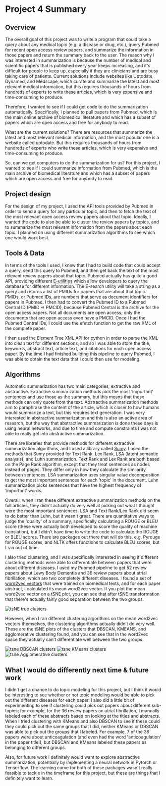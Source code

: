 # Project 4 Summary

## Overview
The overall goal of this project was to write a program that could take a query about any medical topic (e.g. a disease or drug, etc.), query Pubmed for recent open access review papers, and summarize the information in those papers and return the summary back to the user. The reason why I was interested in summarization is because the number of medical and scientific papers that is published every year keeps increasing, and it's difficult for people to keep up, especially if they are clinicians and are busy taking care of patients. Current solutions include websites like Uptodate, Dynamed, and Medscape, which curate and summarize the latest and most relevant medical information, but this requires thousands of hours from hundreds of experts to write these articles, which is very expensive and time-consuming to produce.

Therefore, I wanted to see if I could get code to do the summarization automatically. Specifically, I planned to pull papers from Pubmed, which is the main online archive of biomedical literature and which has a subset of papers which are open access and free for anybody to read.

What are the current solutions? There are resources that summarize the latest and most relevant medical information, and the most popular one is a website called uptodate. But this requires thousands of hours from hundreds of experts who write these articles, which is very expensive and time-consuming to produce.

So, can we get computers to do the summarization for us? For this project, I wanted to see if I could summarize information from Pubmed, which is the main archive of biomedical literature and which has a subset of papers which are open access and free for anybody to read.


## Project design
For the design of my project, I used the API tools provided by Pubmed in order to send a query for any particular topic, and then to fetch the text of the most relevant open access review papers about that topic. Ideally, I wanted the code to also be able to cluster the review papers by topics, and to summarize the most relevant information from the papers about each topic. I planned on using different summarization algorithms to see which one would work best.

## Tools & Data
In terms of the tools I used, I knew that I had to build code that could accept a query, send this query to Pubmed, and then get back the text of the most relevant review papers about that topic. Pubmed actually has quite a good API, providing different [E-utilities](https://www.ncbi.nlm.nih.gov/books/NBK25501/) which allow developers to query the database for different information. The E-search utility will take a string as a query and returns a list of PMIDs for papers that are about that topic. PMIDs, or Pubmed IDs, are numbers that serve as document identifiers for papers in Pubmed. I then had to convert the Pubmed ID to a Pubmed Central ID (PMID -> PMCID), because Pubmed Central is the archive for the open access papers. Not all documents are open access; only the documents that are open access even have a PMCID. Once I had the Pubmed Central IDs, I could use the efetch function to get the raw XML of the complete paper.

I then used the Element Tree XML API for python in order to parse the XML into clean text for different sections, and so I was able to store the title, keywords, abstract text, article text, and citations for each open access paper. By the time I had finished building this pipeline to query Pubmed, I was able to obtain the text data that I could then use for modeling.

## Algorithms
Automatic summarization has two main categories, extractive and abstractive. Extractive summarization methods pick the most ‘important’ sentences and use those as the summary, but this means that these methods can only quote from the text. Abstractive summarization methods aim to paraphrase the content of the article, which is closer to how humans would summarize a text, but this requires text generation. I was very interested in abstractive summarization and this is also an active area of research, but the way that abstractive summarization is done these days is using neural networks, and due to time and compute constraints I was not able to really get into abstractive summarization.

There are libraries that provide methods for different extractive summarization algorithms, and I used a library called [Sumy](https://github.com/miso-belica/sumy). I used the methods that Sumy provided for Text Rank, Lex Rank, LSA (latent semantic analysis), and Luhn summarization. Text Rank and Lex Rank are both based on the Page Rank algorithm, except that they treat sentences as nodes instead of pages. They differ only in how they calculate the similarity between sentences. LSA summarization uses singular value decomposition to get the most important sentences for each 'topic' in the document. Luhn summarization picks sentences that have the highest frequency of ‘important’ words.

Overall, when I ran these different extractive summarization methods on the full articles, they didn't actually do very well at picking out what I thought were the most important sentences. LSA and Text Rank/Lex Rank did seem to do better than Luhn, but it wasn't great. There are quantitative ways to judge the 'quality' of a summary, specifically calculating a ROUGE or BLEU score (these were actually both developed to score the quality of machine translation), but I didn't have time to write the code to calculate the ROUGE or BLEU scores. There are packages out there that will do this, e.g. Pyrouge for ROUGE scores, and NLTK offers functions to calculate BLEU scores, but I ran out of time.

I also tried clustering, and I was specifically interested in seeing if different clustering methods were able to differentiate between papers that were about different diseases. I used my Pubmed pipeline to get 52 review papers about Lewy Body Dementia and 36 review papers about atrial fibrillation, which are two completely different diseases. I found a set of [word2vec vectors](http://bio.nlplab.org/) that were trained on biomedical texts, and for each paper abstract, I calculated its mean word2vec vector. If you plot the mean word2vec vector on a tSNE plot, you can see that after tSNE transformation that there's actually fairly good separation between the two groups.

![tsNE true clusters](https://github.com/jl56923/project_4/raw/master/notebooks/figures/af_lbd_true_clusters.png)

However, when I ran different clustering algorithms on the mean word2vec vectors themselves, the clustering algorithms actually didn’t do very well. These are the tSNE plots of the clusters that DBSCAN, KMEANS, and agglomerative clustering found, and you can see that in the word2vec space they actually can’t differentiate well between the two groups.

![tsne DBSCAN clusters](https://github.com/jl56923/project_4/raw/master/notebooks/figures/dbscan_clusters.png) ![tsne KMeans clusters](https://github.com/jl56923/project_4/raw/master/notebooks/figures/kmeans_clusters.png) ![tsne Agglomerative clusters](https://github.com/jl56923/project_4/raw/master/notebooks/figures/ag_clusters.png)

## What I would do differently next time & future work
I didn't get a chance to do topic modeling for this project, but I think it would be interesting to see whether or not topic modeling would be able to pick out the different diseases for each paper. I also did a little bit of experimenting to see if clustering could pick out papers about different sub-topics; for example, for the 36 review papers on atrial fibrillation, I manually labeled each of these abstracts based on looking at the titles and abstracts. When I tried clustering with KMeans and also DBSCAN to see if these could they could pick out the same groups that I did, neither KMeans or DBSCAN was able to pick out the groups that I labeled. For example, 7 of the 36 papers were about anticoagulation (and even had the word 'anticoagulation' in the paper title!), but DBSCAN and KMeans labeled these papers as belonging to different groups.

Also, for future work I definitely would want to explore abstractive summarization, potentially by implementing a neural network in Pytorch or Tensorflow. The learning curve for both of these packages wasn't really feasible to tackle in the timeframe for this project, but these are things that I definitely want to learn.
